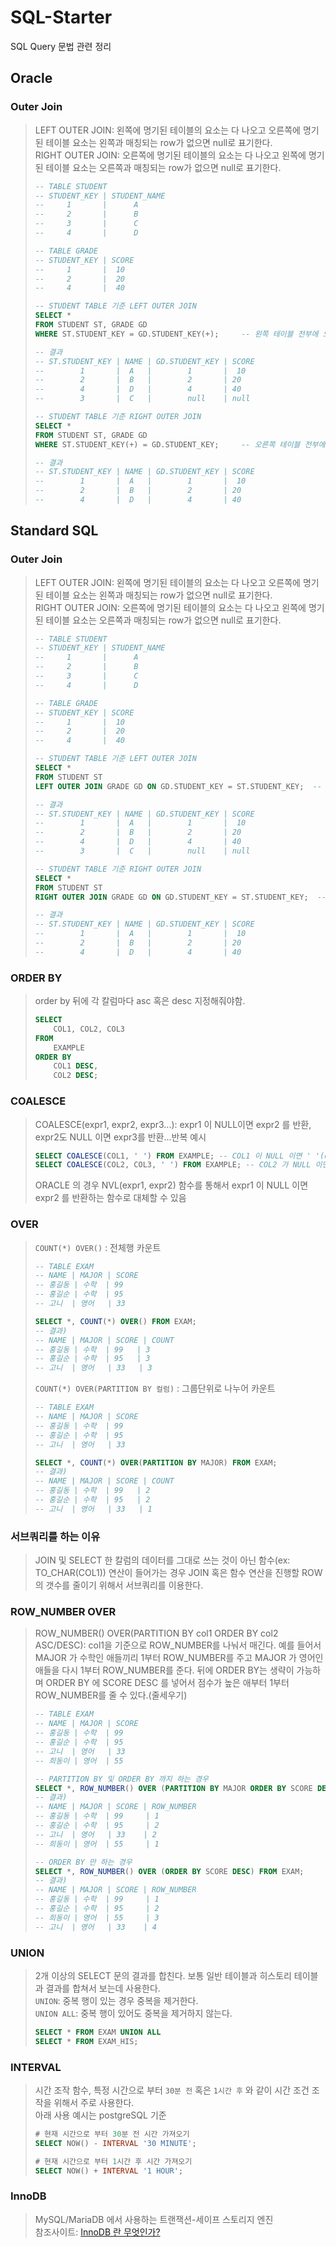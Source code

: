 # SQL-Starter
SQL Query 문법 관련 정리

## Oracle
### Outer Join
> LEFT OUTER JOIN: 왼쪽에 명기된 테이블의 요소는 다 나오고 오른쪽에 명기된 테이블 요소는 왼쪽과 매칭되는 row가 없으면 null로 표기한다.  
> RIGHT OUTER JOIN: 오른쪽에 명기된 테이블의 요소는 다 나오고 왼쪽에 명기된 테이블 요소는 오른쪽과 매칭되는 row가 없으면 null로 표기한다.  
> ```sql
> -- TABLE STUDENT
> -- STUDENT_KEY | STUDENT_NAME
> --     1       |      A
> --     2       |      B
> --     3       |      C
> --     4       |      D
>
> -- TABLE GRADE
> -- STUDENT_KEY | SCORE
> --     1       |  10
> --     2       |  20
> --     4       |  40
> 
> -- STUDENT TABLE 기준 LEFT OUTER JOIN
> SELECT *
> FROM STUDENT ST, GRADE GD
> WHERE ST.STUDENT_KEY = GD.STUDENT_KEY(+);     -- 왼쪽 테이블 전부에 오른쪽 테이블이 (+)되는 형태로 기억하자.
> 
> -- 결과
> -- ST.STUDENT_KEY | NAME | GD.STUDENT_KEY | SCORE 
> --        1       |  A   |        1       |  10
> --        2       |  B   |        2       | 20
> --        4       |  D   |        4       | 40
> --        3       |  C   |        null    | null
> 
> -- STUDENT TABLE 기준 RIGHT OUTER JOIN
> SELECT * 
> FROM STUDENT ST, GRADE GD
> WHERE ST.STUDENT_KEY(+) = GD.STUDENT_KEY;     -- 오른쪽 테이블 전부에 왼쪽 테이블이 (+)되는 형태로 기억하자.
> 
> -- 결과
> -- ST.STUDENT_KEY | NAME | GD.STUDENT_KEY | SCORE 
> --        1       |  A   |        1       |  10
> --        2       |  B   |        2       | 20
> --        4       |  D   |        4       | 40
> ```

## Standard SQL
### Outer Join
> LEFT OUTER JOIN: 왼쪽에 명기된 테이블의 요소는 다 나오고 오른쪽에 명기된 테이블 요소는 왼쪽과 매칭되는 row가 없으면 null로 표기한다.  
> RIGHT OUTER JOIN: 오른쪽에 명기된 테이블의 요소는 다 나오고 왼쪽에 명기된 테이블 요소는 오른쪽과 매칭되는 row가 없으면 null로 표기한다.  
> ```sql
> -- TABLE STUDENT
> -- STUDENT_KEY | STUDENT_NAME
> --     1       |      A
> --     2       |      B
> --     3       |      C
> --     4       |      D
>
> -- TABLE GRADE
> -- STUDENT_KEY | SCORE
> --     1       |  10
> --     2       |  20
> --     4       |  40
> 
> -- STUDENT TABLE 기준 LEFT OUTER JOIN
> SELECT *
> FROM STUDENT ST 
> LEFT OUTER JOIN GRADE GD ON GD.STUDENT_KEY = ST.STUDENT_KEY;  -- 일부러 GD 를 앞에 두었다.
> 
> -- 결과
> -- ST.STUDENT_KEY | NAME | GD.STUDENT_KEY | SCORE 
> --        1       |  A   |        1       |  10
> --        2       |  B   |        2       | 20
> --        4       |  D   |        4       | 40
> --        3       |  C   |        null    | null
> 
> -- STUDENT TABLE 기준 RIGHT OUTER JOIN
> SELECT * 
> FROM STUDENT ST
> RIGHT OUTER JOIN GRADE GD ON GD.STUDENT_KEY = ST.STUDENT_KEY;  -- 일부러 GD 를 앞에 두었다.
> 
> -- 결과
> -- ST.STUDENT_KEY | NAME | GD.STUDENT_KEY | SCORE 
> --        1       |  A   |        1       |  10
> --        2       |  B   |        2       | 20
> --        4       |  D   |        4       | 40
> ```

### ORDER BY
> order by 뒤에 각 칼럼마다 asc 혹은 desc 지정해줘야함.
> ```sql
> SELECT 
>     COL1, COL2, COL3 
> FROM 
>     EXAMPLE 
> ORDER BY 
>     COL1 DESC, 
>     COL2 DESC;
> ```

### COALESCE
> COALESCE(expr1, expr2, expr3...): expr1 이 NULL이면 expr2 를 반환, expr2도 NULL 이면 expr3를 반환...반복
> 예시
> ```sql
> SELECT COALESCE(COL1, ' ') FROM EXAMPLE; -- COL1 이 NULL 이면 ' '(empty string) 반환
> SELECT COALESCE(COL2, COL3, ' ') FROM EXAMPLE; -- COL2 가 NULL 이면 COL3를 반환, COL3도 NULL이면 ' '(empty string) 반환
> ```
> ORACLE 의 경우 NVL(expr1, expr2) 함수를 통해서 expr1 이 NULL 이면 expr2 를 반환하는 함수로 대체할 수 있음

### OVER
> `COUNT(*) OVER()` : 전체행 카운트  
> ```sql
> -- TABLE EXAM 
> -- NAME | MAJOR | SCORE
> -- 홍길동 | 수학  | 99
> -- 홍길순 | 수학  | 95
> -- 고니  | 영어   | 33
>
> SELECT *, COUNT(*) OVER() FROM EXAM;
> -- 결과)
> -- NAME | MAJOR | SCORE | COUNT
> -- 홍길동 | 수학  | 99   | 3
> -- 홍길순 | 수학  | 95   | 3
> -- 고니  | 영어   | 33   | 3
> ```
>
> `COUNT(*) OVER(PARTITION BY 컬럼)` : 그룹단위로 나누어 카운트  
> ```sql
> -- TABLE EXAM 
> -- NAME | MAJOR | SCORE
> -- 홍길동 | 수학  | 99
> -- 홍길순 | 수학  | 95
> -- 고니  | 영어   | 33
>
> SELECT *, COUNT(*) OVER(PARTITION BY MAJOR) FROM EXAM;
> -- 결과)
> -- NAME | MAJOR | SCORE | COUNT
> -- 홍길동 | 수학  | 99   | 2
> -- 홍길순 | 수학  | 95   | 2
> -- 고니  | 영어   | 33   | 1
> ```

### 서브쿼리를 하는 이유
> JOIN 및 SELECT 한 칼럼의 데이터를 그대로 쓰는 것이 아닌 함수(ex: TO_CHAR(COL1)) 연산이 들어가는 경우 JOIN 혹은 함수 연산을 진행할 ROW의 갯수를 줄이기 위해서 서브쿼리를 이용한다.

### ROW_NUMBER OVER
> ROW_NUMBER() OVER(PARTITION BY col1 ORDER BY col2 ASC/DESC): col1을 기준으로 ROW_NUMBER를 나눠서 매긴다.
> 예를 들어서 MAJOR 가 수학인 애들끼리 1부터 ROW_NUMBER를 주고 MAJOR 가 영어인 애들을 다시 1부터 ROW_NUMBER를 준다.
> 뒤에 ORDER BY는 생략이 가능하며 ORDER BY 에 SCORE DESC 를 넣어서 점수가 높은 애부터 1부터 ROW_NUMBER를 줄 수 있다.(줄세우기)
> ```sql
> -- TABLE EXAM 
> -- NAME | MAJOR | SCORE
> -- 홍길동 | 수학  | 99
> -- 홍길순 | 수학  | 95
> -- 고니  | 영어   | 33
> -- 희동이 | 영어  | 55
>
> -- PARTITION BY 및 ORDER BY 까지 하는 경우
> SELECT *, ROW_NUMBER() OVER (PARTITION BY MAJOR ORDER BY SCORE DESC) FROM EXAM;
> -- 결과)
> -- NAME | MAJOR | SCORE | ROW_NUMBER
> -- 홍길동 | 수학  | 99     | 1
> -- 홍길순 | 수학  | 95     | 2
> -- 고니  | 영어   | 33    | 2
> -- 희동이 | 영어  | 55     | 1
>
> -- ORDER BY 만 하는 경우
> SELECT *, ROW_NUMBER() OVER (ORDER BY SCORE DESC) FROM EXAM;
> -- 결과)
> -- NAME | MAJOR | SCORE | ROW_NUMBER
> -- 홍길동 | 수학  | 99     | 1
> -- 홍길순 | 수학  | 95     | 2
> -- 희동이 | 영어  | 55     | 3
> -- 고니  | 영어   | 33    | 4
> ```

### UNION
> 2개 이상의 SELECT 문의 결과를 합친다. 보통 일반 테이블과 히스토리 테이블과 결과를 합쳐서 보는데 사용한다.  
> `UNION`: 중복 행이 있는 경우 중복을 제거한다.  
> `UNION ALL`: 중복 행이 있어도 중복을 제거하지 않는다.  
> ```sql
> SELECT * FROM EXAM UNION ALL
> SELECT * FROM EXAM_HIS;
> ```

### INTERVAL
> 시간 조작 함수, 특정 시간으로 부터 `30분 전` 혹은 `1시간 후` 와 같이 시간 조건 조작을 위해서 주로 사용한다.  
> 아래 사용 예시는 postgreSQL 기준  
> ```sql
> # 현재 시간으로 부터 30분 전 시간 가져오기
> SELECT NOW() - INTERVAL '30 MINUTE';
>
> # 현재 시간으로 부터 1시간 후 시간 가져오기
> SELECT NOW() + INTERVAL '1 HOUR';
> ```

### InnoDB
> MySQL/MariaDB 에서 사용하는 트랜잭션-세이프 스토리지 엔진  
> 참조사이트: [InnoDB 란 무엇인가?](https://joridari.tistory.com/15)  
